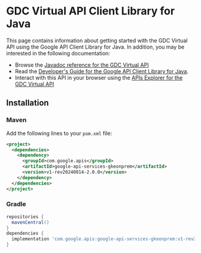 # GDC Virtual API Client Library for Java



This page contains information about getting started with the GDC Virtual API
using the Google API Client Library for Java. In addition, you may be interested
in the following documentation:

* Browse the [Javadoc reference for the GDC Virtual API][javadoc]
* Read the [Developer's Guide for the Google API Client Library for Java][google-api-client].
* Interact with this API in your browser using the [APIs Explorer for the GDC Virtual API][api-explorer]

## Installation

### Maven

Add the following lines to your `pom.xml` file:

```xml
<project>
  <dependencies>
    <dependency>
      <groupId>com.google.apis</groupId>
      <artifactId>google-api-services-gkeonprem</artifactId>
      <version>v1-rev20240814-2.0.0</version>
    </dependency>
  </dependencies>
</project>
```

### Gradle

```gradle
repositories {
  mavenCentral()
}
dependencies {
  implementation 'com.google.apis:google-api-services-gkeonprem:v1-rev20240814-2.0.0'
}
```

[javadoc]: https://googleapis.dev/java/google-api-services-gkeonprem/latest/index.html
[google-api-client]: https://github.com/googleapis/google-api-java-client/
[api-explorer]: https://developers.google.com/apis-explorer/#p/gkeonprem/v1/
